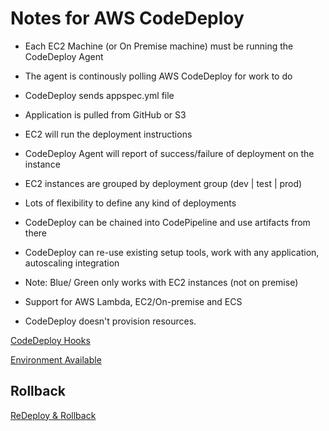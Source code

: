 # Notes for AWS CodeDeploy

- Each EC2 Machine (or On Premise machine) must be running the CodeDeploy Agent
- The agent is continously polling AWS CodeDeploy for work to do
- CodeDeploy sends appspec.yml file
- Application is pulled from GitHub or S3
- EC2 will run the deployment instructions
- CodeDeploy Agent will report of success/failure of deployment on the instance

- EC2 instances are grouped by deployment group (dev | test | prod)
- Lots of flexibility to define any kind of deployments
- CodeDeploy can be chained into CodePipeline and use artifacts from there
- CodeDeploy can re-use existing setup tools, work with any application, autoscaling integration
- Note: Blue/ Green only works with EC2 instances (not on premise)
- Support for AWS Lambda, EC2/On-premise and ECS
- CodeDeploy doesn't provision resources.

[CodeDeploy Hooks](https://docs.aws.amazon.com/codedeploy/latest/userguide/reference-appspec-file-structure-hooks.html)

[Environment Available](https://aws.amazon.com/blogs/devops/using-codedeploy-environment-variables/)

## Rollback

[ReDeploy & Rollback](https://docs.aws.amazon.com/codedeploy/latest/userguide/deployments-rollback-and-redeploy.html)
